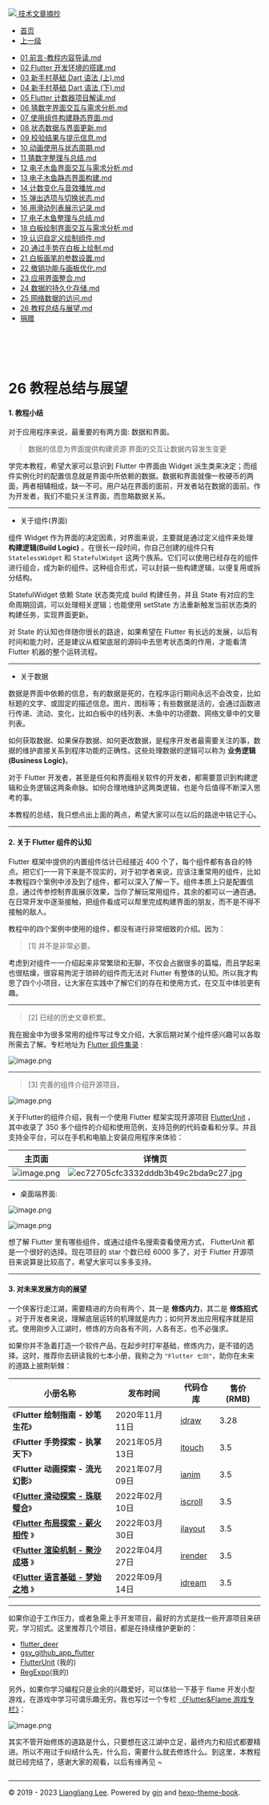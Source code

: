 <!DOCTYPE html>

<html xmlns="http://www.w3.org/1999/xhtml">
<head>
<head>
<meta content="text/html; charset=utf-8" http-equiv="Content-Type"/>
<meta content="width=device-width, initial-scale=1, maximum-scale=1.0, user-scalable=no" name="viewport"/>
<meta content="zh-cn" http-equiv="content-language"/>
<meta content="26 教程总结与展望" name="description"/>
<link href="/static/favicon.png" rel="icon"/>
<title>26 教程总结与展望 </title>
<link href="/static/index.css" rel="stylesheet"/>
<link href="/static/highlight.min.css" rel="stylesheet"/>
<script src="/static/highlight.min.js"></script>
<meta content="Hexo 4.2.0" name="generator"/>

</head>
<body>
<div class="book-container">
<div class="book-sidebar">
<div class="book-brand">
<a href="/">
<img src="/static/favicon.png"/>
<span>技术文章摘抄</span>
</a>
</div>
<div class="book-menu uncollapsible">
<ul class="uncollapsible">
<li><a class="current-tab" href="/">首页</a></li>
<li><a href="../">上一级</a></li>
</ul>
<ul class="uncollapsible">
<li>
<a class="menu-item" href="/%e4%b8%93%e6%a0%8f/Flutter%e5%85%a5%e9%97%a8%e6%95%99%e7%a8%8b/01%20%e5%89%8d%e8%a8%80-%e6%95%99%e7%a8%8b%e5%86%85%e5%ae%b9%e5%af%bc%e8%af%bb.md" id="01 前言-教程内容导读.md">01 前言-教程内容导读.md</a>
</li>
<li>
<a class="menu-item" href="/%e4%b8%93%e6%a0%8f/Flutter%e5%85%a5%e9%97%a8%e6%95%99%e7%a8%8b/02%20Flutter%20%e5%bc%80%e5%8f%91%e7%8e%af%e5%a2%83%e7%9a%84%e6%90%ad%e5%bb%ba.md" id="02 Flutter 开发环境的搭建.md">02 Flutter 开发环境的搭建.md</a>
</li>
<li>
<a class="menu-item" href="/%e4%b8%93%e6%a0%8f/Flutter%e5%85%a5%e9%97%a8%e6%95%99%e7%a8%8b/03%20%e6%96%b0%e6%89%8b%e6%9d%91%e5%9f%ba%e7%a1%80%20Dart%20%e8%af%ad%e6%b3%95%20%28%e4%b8%8a%29.md" id="03 新手村基础 Dart 语法 (上).md">03 新手村基础 Dart 语法 (上).md</a>
</li>
<li>
<a class="menu-item" href="/%e4%b8%93%e6%a0%8f/Flutter%e5%85%a5%e9%97%a8%e6%95%99%e7%a8%8b/04%20%e6%96%b0%e6%89%8b%e6%9d%91%e5%9f%ba%e7%a1%80%20Dart%20%e8%af%ad%e6%b3%95%20%28%e4%b8%8b%29.md" id="04 新手村基础 Dart 语法 (下).md">04 新手村基础 Dart 语法 (下).md</a>
</li>
<li>
<a class="menu-item" href="/%e4%b8%93%e6%a0%8f/Flutter%e5%85%a5%e9%97%a8%e6%95%99%e7%a8%8b/05%20Flutter%20%e8%ae%a1%e6%95%b0%e5%99%a8%e9%a1%b9%e7%9b%ae%e8%a7%a3%e8%af%bb.md" id="05 Flutter 计数器项目解读.md">05 Flutter 计数器项目解读.md</a>
</li>
<li>
<a class="menu-item" href="/%e4%b8%93%e6%a0%8f/Flutter%e5%85%a5%e9%97%a8%e6%95%99%e7%a8%8b/06%20%e7%8c%9c%e6%95%b0%e5%ad%97%e7%95%8c%e9%9d%a2%e4%ba%a4%e4%ba%92%e4%b8%8e%e9%9c%80%e6%b1%82%e5%88%86%e6%9e%90.md" id="06 猜数字界面交互与需求分析.md">06 猜数字界面交互与需求分析.md</a>
</li>
<li>
<a class="menu-item" href="/%e4%b8%93%e6%a0%8f/Flutter%e5%85%a5%e9%97%a8%e6%95%99%e7%a8%8b/07%20%e4%bd%bf%e7%94%a8%e7%bb%84%e4%bb%b6%e6%9e%84%e5%bb%ba%e9%9d%99%e6%80%81%e7%95%8c%e9%9d%a2.md" id="07 使用组件构建静态界面.md">07 使用组件构建静态界面.md</a>
</li>
<li>
<a class="menu-item" href="/%e4%b8%93%e6%a0%8f/Flutter%e5%85%a5%e9%97%a8%e6%95%99%e7%a8%8b/08%20%e7%8a%b6%e6%80%81%e6%95%b0%e6%8d%ae%e4%b8%8e%e7%95%8c%e9%9d%a2%e6%9b%b4%e6%96%b0.md" id="08 状态数据与界面更新.md">08 状态数据与界面更新.md</a>
</li>
<li>
<a class="menu-item" href="/%e4%b8%93%e6%a0%8f/Flutter%e5%85%a5%e9%97%a8%e6%95%99%e7%a8%8b/09%20%e6%a0%a1%e9%aa%8c%e7%bb%93%e6%9e%9c%e4%b8%8e%e6%8f%90%e7%a4%ba%e4%bf%a1%e6%81%af.md" id="09 校验结果与提示信息.md">09 校验结果与提示信息.md</a>
</li>
<li>
<a class="menu-item" href="/%e4%b8%93%e6%a0%8f/Flutter%e5%85%a5%e9%97%a8%e6%95%99%e7%a8%8b/10%20%e5%8a%a8%e7%94%bb%e4%bd%bf%e7%94%a8%e4%b8%8e%e7%8a%b6%e6%80%81%e5%91%a8%e6%9c%9f.md" id="10 动画使用与状态周期.md">10 动画使用与状态周期.md</a>
</li>
<li>
<a class="menu-item" href="/%e4%b8%93%e6%a0%8f/Flutter%e5%85%a5%e9%97%a8%e6%95%99%e7%a8%8b/11%20%e7%8c%9c%e6%95%b0%e5%ad%97%e6%95%b4%e7%90%86%e4%b8%8e%e6%80%bb%e7%bb%93.md" id="11 猜数字整理与总结.md">11 猜数字整理与总结.md</a>
</li>
<li>
<a class="menu-item" href="/%e4%b8%93%e6%a0%8f/Flutter%e5%85%a5%e9%97%a8%e6%95%99%e7%a8%8b/12%20%e7%94%b5%e5%ad%90%e6%9c%a8%e9%b1%bc%e7%95%8c%e9%9d%a2%e4%ba%a4%e4%ba%92%e4%b8%8e%e9%9c%80%e6%b1%82%e5%88%86%e6%9e%90.md" id="12 电子木鱼界面交互与需求分析.md">12 电子木鱼界面交互与需求分析.md</a>
</li>
<li>
<a class="menu-item" href="/%e4%b8%93%e6%a0%8f/Flutter%e5%85%a5%e9%97%a8%e6%95%99%e7%a8%8b/13%20%e7%94%b5%e5%ad%90%e6%9c%a8%e9%b1%bc%e9%9d%99%e6%80%81%e7%95%8c%e9%9d%a2%e6%9e%84%e5%bb%ba.md" id="13 电子木鱼静态界面构建.md">13 电子木鱼静态界面构建.md</a>
</li>
<li>
<a class="menu-item" href="/%e4%b8%93%e6%a0%8f/Flutter%e5%85%a5%e9%97%a8%e6%95%99%e7%a8%8b/14%20%e8%ae%a1%e6%95%b0%e5%8f%98%e5%8c%96%e4%b8%8e%e9%9f%b3%e6%95%88%e6%92%ad%e6%94%be.md" id="14 计数变化与音效播放.md">14 计数变化与音效播放.md</a>
</li>
<li>
<a class="menu-item" href="/%e4%b8%93%e6%a0%8f/Flutter%e5%85%a5%e9%97%a8%e6%95%99%e7%a8%8b/15%20%e5%bc%b9%e5%87%ba%e9%80%89%e9%a1%b9%e4%b8%8e%e5%88%87%e6%8d%a2%e7%8a%b6%e6%80%81.md" id="15 弹出选项与切换状态.md">15 弹出选项与切换状态.md</a>
</li>
<li>
<a class="menu-item" href="/%e4%b8%93%e6%a0%8f/Flutter%e5%85%a5%e9%97%a8%e6%95%99%e7%a8%8b/16%20%e7%94%a8%e6%bb%91%e5%8a%a8%e5%88%97%e8%a1%a8%e5%b1%95%e7%a4%ba%e8%ae%b0%e5%bd%95.md" id="16 用滑动列表展示记录.md">16 用滑动列表展示记录.md</a>
</li>
<li>
<a class="menu-item" href="/%e4%b8%93%e6%a0%8f/Flutter%e5%85%a5%e9%97%a8%e6%95%99%e7%a8%8b/17%20%e7%94%b5%e5%ad%90%e6%9c%a8%e9%b1%bc%e6%95%b4%e7%90%86%e4%b8%8e%e6%80%bb%e7%bb%93.md" id="17 电子木鱼整理与总结.md">17 电子木鱼整理与总结.md</a>
</li>
<li>
<a class="menu-item" href="/%e4%b8%93%e6%a0%8f/Flutter%e5%85%a5%e9%97%a8%e6%95%99%e7%a8%8b/18%20%e7%99%bd%e6%9d%bf%e7%bb%98%e5%88%b6%e7%95%8c%e9%9d%a2%e4%ba%a4%e4%ba%92%e4%b8%8e%e9%9c%80%e6%b1%82%e5%88%86%e6%9e%90.md" id="18 白板绘制界面交互与需求分析.md">18 白板绘制界面交互与需求分析.md</a>
</li>
<li>
<a class="menu-item" href="/%e4%b8%93%e6%a0%8f/Flutter%e5%85%a5%e9%97%a8%e6%95%99%e7%a8%8b/19%20%e8%ae%a4%e8%af%86%e8%87%aa%e5%ae%9a%e4%b9%89%e7%bb%98%e5%88%b6%e7%bb%84%e4%bb%b6.md" id="19 认识自定义绘制组件.md">19 认识自定义绘制组件.md</a>
</li>
<li>
<a class="menu-item" href="/%e4%b8%93%e6%a0%8f/Flutter%e5%85%a5%e9%97%a8%e6%95%99%e7%a8%8b/20%20%e9%80%9a%e8%bf%87%e6%89%8b%e5%8a%bf%e5%9c%a8%e7%99%bd%e6%9d%bf%e4%b8%8a%e7%bb%98%e5%88%b6.md" id="20 通过手势在白板上绘制.md">20 通过手势在白板上绘制.md</a>
</li>
<li>
<a class="menu-item" href="/%e4%b8%93%e6%a0%8f/Flutter%e5%85%a5%e9%97%a8%e6%95%99%e7%a8%8b/21%20%e7%99%bd%e6%9d%bf%e7%94%bb%e7%ac%94%e7%9a%84%e5%8f%82%e6%95%b0%e8%ae%be%e7%bd%ae.md" id="21 白板画笔的参数设置.md">21 白板画笔的参数设置.md</a>
</li>
<li>
<a class="menu-item" href="/%e4%b8%93%e6%a0%8f/Flutter%e5%85%a5%e9%97%a8%e6%95%99%e7%a8%8b/22%20%e6%92%a4%e9%94%80%e5%8a%9f%e8%83%bd%e4%b8%8e%e7%94%bb%e6%9d%bf%e4%bc%98%e5%8c%96.md" id="22 撤销功能与画板优化.md">22 撤销功能与画板优化.md</a>
</li>
<li>
<a class="menu-item" href="/%e4%b8%93%e6%a0%8f/Flutter%e5%85%a5%e9%97%a8%e6%95%99%e7%a8%8b/23%20%e5%ba%94%e7%94%a8%e7%95%8c%e9%9d%a2%e6%95%b4%e5%90%88.md" id="23 应用界面整合.md">23 应用界面整合.md</a>
</li>
<li>
<a class="menu-item" href="/%e4%b8%93%e6%a0%8f/Flutter%e5%85%a5%e9%97%a8%e6%95%99%e7%a8%8b/24%20%e6%95%b0%e6%8d%ae%e7%9a%84%e6%8c%81%e4%b9%85%e5%8c%96%e5%ad%98%e5%82%a8.md" id="24 数据的持久化存储.md">24 数据的持久化存储.md</a>
</li>
<li>
<a class="menu-item" href="/%e4%b8%93%e6%a0%8f/Flutter%e5%85%a5%e9%97%a8%e6%95%99%e7%a8%8b/25%20%e7%bd%91%e7%bb%9c%e6%95%b0%e6%8d%ae%e7%9a%84%e8%ae%bf%e9%97%ae.md" id="25 网络数据的访问.md">25 网络数据的访问.md</a>
</li>
<li>
<a class="menu-item" href="/%e4%b8%93%e6%a0%8f/Flutter%e5%85%a5%e9%97%a8%e6%95%99%e7%a8%8b/26%20%e6%95%99%e7%a8%8b%e6%80%bb%e7%bb%93%e4%b8%8e%e5%b1%95%e6%9c%9b.md" id="26 教程总结与展望.md">26 教程总结与展望.md</a>
</li>
<li><a href="/assets/捐赠.md">捐赠</a></li>
</ul>
</div>
</div>
<div class="sidebar-toggle" onclick="sidebar_toggle()" onmouseleave="remove_inner()" onmouseover="add_inner()">
<div class="sidebar-toggle-inner"></div>
</div>
<div class="off-canvas-content">
<div class="columns">
<div class="column col-12 col-lg-12">
<div class="book-navbar">
<header class="navbar">
<section class="navbar-section">
<a onclick="open_sidebar()">
<i class="icon icon-menu"></i>
</a>
</section>
</header>
</div>
<div class="book-content" style="max-width: 960px; margin: 0 auto;
    overflow-x: auto;
    overflow-y: hidden;">
<div class="book-post">

<p align="center" id="tip"></p>
<h1 class="title" data-id="26 教程总结与展望" id="title">26 教程总结与展望</h1>
<div><h4 id="1-教程小结">1. 教程小结</h4>
<p>对于应用程序来说，最重要的有两方面: 数据和界面。</p>
<blockquote>
<p>数据的信息为界面提供构建资源
界面的交互让数据内容发生变更</p>
</blockquote>
<p>学完本教程，希望大家可以意识到 Flutter 中界面由 Widget 派生类来决定；而组件实例化时的配置信息就是界面中所依赖的数据。数据和界面就像一枚硬币的两面，两者相辅相成，缺一不可。用户站在界面的面前，开发者站在数据的面前。作为开发者，我们不能只关注界面，而忽略数据关系。</p>
<hr/>
<ul>
<li>关于组件(界面)</li>
</ul>
<p>组件 Widget 作为界面的决定因素，对界面来说，主要就是通过定义组件来处理 <strong>构建逻辑(Build Logic)</strong> 。在很长一段时间，你自己创建的组件只有 <code>StatelessWidget</code> 和 <code>StatefulWidget</code> 这两个族系。它们可以使用已经存在的组件进行组合，成为新的组件。这种组合形式，可以封装一些构建逻辑，以便复用或拆分结构。</p>
<p>StatefulWidget 依赖 State 状态类完成 build 构建任务，并且 State 有对应的生命周期回调，可以处理相关逻辑；也能使用 setState 方法重新触发当前状态类的构建任务，实现界面更新。</p>
<p>对 State 的认知也伴随你很长的路途，如果希望在 Flutter 有长远的发展，以后有时间和能力时，还是建议从框架底层的源码中去思考状态类的作用，才能看清 Flutter 机器的整个运转流程。</p>
<hr/>
<ul>
<li>关于数据</li>
</ul>
<p>数据是界面中依赖的信息，有的数据是死的，在程序运行期间永远不会改变，比如标题的文字、或固定的描述信息。图片、图标等；有些数据是活的，会通过函数进行传递、流动、变化，比如白板中的线列表、木鱼中的功德数、网络文章中的文章列表。</p>
<p>如何获取数据、如果保存数据、如何更改数据，是程序开发者最需要关注的事，数据的维护直接关系到程序功能的正确性。这些处理数据的逻辑可以称为 <strong>业务逻辑(Business Logic)</strong>。</p>
<p>对于 Flutter 开发者，甚至是任何和界面相关软件的开发者，都需要意识到构建逻辑和业务逻辑这两条命脉。如何合理地维护这两类逻辑，也是今后值得不断深入思考的事。</p>
<p>本教程的总结，我只想点出上面的两点，希望大家可以在以后的路途中铭记于心。</p>
<hr/>
<h4 id="2-关于-flutter-组件的认知">2. 关于 Flutter 组件的认知</h4>
<p>Flutter 框架中提供的内置组件估计已经接近 400 个了，每个组件都有各自的特点。把它们一一背下来是不现实的，对于初学者来说，应该注重常用的组件，比如本教程四个案例中涉及到了组件，都可以深入了解一下。组件本质上只是配置信息，通过传参控制界面展示效果，当你了解玩常用组件，其余的都可以一通百通。在日常开发中逐渐接触，把组件看成可以帮里完成构建界面的朋友，而不是不得不接触的敌人。</p>
<p>教程中的四个案例中使用的组件，都没有进行非常细致的介绍。因为：</p>
<blockquote>
<p>[1] 并不是非常必要。</p>
</blockquote>
<p>考虑到对组件一一介绍起来非常繁琐和无聊，不仅会占据很多的篇幅，而且学起来也很枯燥，很容易拘泥于琐碎的组件而无法对 Flutter 有整体的认知。所以我才构思了四个小项目，让大家在实践中了解它们的存在和使用方式，在交互中体验更有趣。</p>
<hr/>
<blockquote>
<p>[2] 已经的历史文章积累。</p>
</blockquote>
<p>我在掘金中为很多常用的组件写过专文介绍，大家后期对某个组件感兴趣可以各取所需去了解。专栏地址为 <a href="https://juejin.cn/column/6976147183410085895" target="_blank">Flutter 组件集录</a> :</p>
<p><img alt="image.png" src="assets/a8fd2249567c4045a725c10f36dc18ff_tplv-k3u1fbpfcp-jj-mark_1890_0_0_0_q75.awebp"/></p>
<hr/>
<blockquote>
<p>[3] 完善的组件介绍开源项目。</p>
</blockquote>
<p><img alt="image.png" src="assets/c2a4ff60264440ca9181a6000a4c97af_tplv-k3u1fbpfcp-jj-mark_1890_0_0_0_q75.awebp"/></p>
<p>关于Flutter的组件介绍，我有一个使用 Flutter 框架实现开源项目 <a href="https://github.com/toly1994328/FlutterUnit" target="_blank">FlutterUnit</a> ，其中收录了 350 多个组件的介绍和使用范例，支持范例的代码查看和分享。并且支持全平台，可以在手机和电脑上安装应用程序来体验：</p>
<table>
<thead>
<tr>
<th>主页面</th>
<th>详情页</th>
</tr>
</thead>
<tbody>
<tr>
<td><img alt="image.png" src="assets/bd12ed78e15e447aa1b8c4a421d5385d_tplv-k3u1fbpfcp-jj-mark_1890_0_0_0_q75.awebp"/></td>
<td><img alt="ec72705cfc3332dddb3b49c2bda9c27.jpg" src="assets/efceda86956447b8b49d836383893fac_tplv-k3u1fbpfcp-jj-mark_1890_0_0_0_q75.awebp"/></td>
</tr>
</tbody>
</table>
<ul>
<li>桌面端界面:</li>
</ul>
<p><img alt="image.png" src="assets/5b7bc51203ca44f1bea4c1ba1e563913_tplv-k3u1fbpfcp-jj-mark_1890_0_0_0_q75.awebp"/></p>
<p><img alt="image.png" src="assets/bb515c9167c34a0a9738664cd310082e_tplv-k3u1fbpfcp-jj-mark_1890_0_0_0_q75.awebp"/></p>
<p>想了解 Flutter 里有哪些组件，或通过组件名搜索查看使用方式， FlutterUnit 都是一个很好的选择。现在项目的 star 个数已经 6000 多了，对于 Flutter 开源项目来说算是比较高了，希望大家可以多多支持。</p>
<hr/>
<h4 id="3-对未来发展方向的展望">3. 对未来发展方向的展望</h4>
<p>一个侠客行走江湖，需要精进的方向有两个，其一是 <strong>修炼内力</strong>，其二是 <strong>修炼招式</strong> 。对于开发者来说，理解底层运转的机理就是内力；如何开发出应用程序就是招式。使用刚步入江湖时，修炼的方向各有不同，人各有志，也不必强求。</p>
<p>如果你并不急着打造一个软件产品，在起步时打牢基础，修炼内力，是不错的选择。这时，推荐你去研读我的七本小册，我称之为 <code>"Flutter 七剑"</code>，助你在未来的道路上披荆斩棘：</p>
<table>
<thead>
<tr>
<th>小册名称</th>
<th>发布时间</th>
<th>代码仓库</th>
<th>售价(RMB)</th>
</tr>
</thead>
<tbody>
<tr>
<td>《<strong>Flutter 绘制指南 - 妙笔生花</strong>》</td>
<td>2020年11月11日</td>
<td><a href="https://github.com/toly1994328/idraw" target="_blank">idraw</a></td>
<td>3.28</td>
</tr>
<tr>
<td>《<strong>Flutter 手势探索 - 执掌天下</strong>》</td>
<td>2021年05月13日</td>
<td><a href="https://github.com/toly1994328/itouch" target="_blank">itouch</a></td>
<td>3.5</td>
</tr>
<tr>
<td>《<strong>Flutter 动画探索 - 流光幻影</strong>》</td>
<td>2021年07月09日</td>
<td><a href="https://github.com/toly1994328/ianim" target="_blank">ianim</a></td>
<td>3.5</td>
</tr>
<tr>
<td>《<a href="https://juejin.cn/book/6984685333312962573/section" target="_blank"><strong>Flutter 滑动探索 - 珠联璧合</strong></a>》</td>
<td>2022年02月10日</td>
<td><a href="https://github.com/toly1994328/iscroll" target="_blank">iscroll</a></td>
<td>3.5</td>
</tr>
<tr>
<td>《<a href="https://juejin.cn/book/7075958265250578469" target="_blank"><strong>Flutter 布局探索 - 薪火相传</strong></a> 》</td>
<td>2022年03月30日</td>
<td><a href="https://github.com/toly1994328/ilayout" target="_blank">ilayout</a></td>
<td>3.5</td>
</tr>
<tr>
<td>《<a href="https://juejin.cn/book/7084139149673889805/section" target="_blank"><strong>Flutter 渲染机制 - 聚沙成塔</strong></a> 》</td>
<td>2022年04月27日</td>
<td><a href="https://github.com/toly1994328/irender" target="_blank">irender</a></td>
<td>3.5</td>
</tr>
<tr>
<td>《<a href="https://juejin.cn/book/6844733827617652750/section" target="_blank"><strong>Flutter 语言基础 - 梦始之地</strong></a> 》</td>
<td>2022年09月14日</td>
<td><a href="https://github.com/toly1994328/idream" target="_blank">idream</a></td>
<td>3.5</td>
</tr>
</tbody>
</table>
<hr/>
<p>如果你迫于工作压力，或者急需上手开发项目，最好的方式是找一些开源项目来研究，学习招式。这里推荐几个项目，都是在持续维护更新的：</p>
<ul>
<li><a href="https://github.com/simplezhli/flutter_deer" target="_blank">flutter_deer</a></li>
<li><a href="https://github.com/CarGuo/gsy_github_app_flutter" target="_blank">gsy_github_app_flutter</a></li>
<li><a href="https://github.com/toly1994328/FlutterUnit" target="_blank">FlutterUnit</a> (我的)</li>
<li><a href="https://github.com/toly1994328/RegExpo" target="_blank">RegExpo</a>(我的)</li>
</ul>
<p>另外，如果你学习编程只是业余的兴趣爱好，可以体验一下基于 flame 开发小型游戏，在游戏中学习可谓乐趣无穷。我也写过一个专栏 <a href="https://juejin.cn/column/7101817687877091358" target="_blank">《Flutter&amp;Flame 游戏专栏》</a>：</p>
<p><img alt="image.png" src="assets/148784328dd447f48fff22f3a3a7099f_tplv-k3u1fbpfcp-jj-mark_1890_0_0_0_q75.awebp"/></p>
<p>其实不管开始修炼的道路是什么，只要想在这江湖中立足，最终内力和招式都要精进。所以不用过于纠结什么先，什么后，需要什么就去修炼什么。到这里，本教程就已经完结了，感谢大家的观看，以后有缘再见 ~</p>
</div>
</div>
<div>
<div id="prePage" style="float: left">
</div>
<div id="nextPage" style="float: right">
</div>
</div>
</div>
</div>
</div>
<div class="copyright">
<hr>
<p>© 2019 - 2023 <a href="/cdn-cgi/l/email-protection#553939396c6164646562153238343c397b363a38" target="_blank">Liangliang Lee</a>.
                    Powered by <a href="https://github.com/gin-gonic/gin" target="_blank">gin</a> and <a href="https://github.com/kaiiiz/hexo-theme-book" target="_blank">hexo-theme-book</a>.</p>
</hr></div>
</div>
<a class="off-canvas-overlay" onclick="hide_canvas()"></a>
</div>
<script>(function(){function c(){var b=a.contentDocument||a.contentWindow.document;if(b){var d=b.createElement('script');d.innerHTML="window.__CF$cv$params={r:'8f0a8aeaaa9320e3',t:'MTczMzk3MzI0OS4wMDAwMDA='};var a=document.createElement('script');a.nonce='';a.src='/cdn-cgi/challenge-platform/scripts/jsd/main.js';document.getElementsByTagName('head')[0].appendChild(a);";b.getElementsByTagName('head')[0].appendChild(d)}}if(document.body){var a=document.createElement('iframe');a.height=1;a.width=1;a.style.position='absolute';a.style.top=0;a.style.left=0;a.style.border='none';a.style.visibility='hidden';document.body.appendChild(a);if('loading'!==document.readyState)c();else if(window.addEventListener)document.addEventListener('DOMContentLoaded',c);else{var e=document.onreadystatechange||function(){};document.onreadystatechange=function(b){e(b);'loading'!==document.readyState&&(document.onreadystatechange=e,c())}}}})();</script></body>

<script src="/static/index.js"></script>
</head></html>